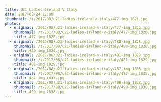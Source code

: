 ```yaml
---
title: U21 Ladies Ireland V Italy
date: 2017-08-24 12:00
thumbnail: /t/2017/08/u21-ladies-ireland-v-italy/477-img_1826.jpg
photos:
  - original: /2017/08/u21-ladies-ireland-v-italy/477-img_1826.jpg
    thumbnail: /t/2017/08/u21-ladies-ireland-v-italy/477-img_1826.jpg
    title: 477-img_1826.jpg
  - original: /2017/08/u21-ladies-ireland-v-italy/480-img_1828.jpg
    thumbnail: /t/2017/08/u21-ladies-ireland-v-italy/480-img_1828.jpg
    title: 480-img_1828.jpg
  - original: /2017/08/u21-ladies-ireland-v-italy/481-img_1829.jpg
    thumbnail: /t/2017/08/u21-ladies-ireland-v-italy/481-img_1829.jpg
    title: 481-img_1829.jpg
  - original: /2017/08/u21-ladies-ireland-v-italy/487-img_1835.jpg
    thumbnail: /t/2017/08/u21-ladies-ireland-v-italy/487-img_1835.jpg
    title: 487-img_1835.jpg
  - original: /2017/08/u21-ladies-ireland-v-italy/490-img_1838.jpg
    thumbnail: /t/2017/08/u21-ladies-ireland-v-italy/490-img_1838.jpg
    title: 490-img_1838.jpg
---
```

